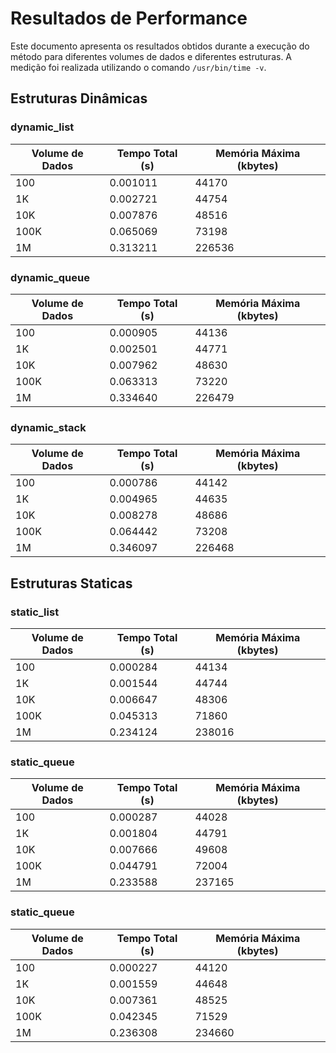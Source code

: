# Resultados de Performance

Este documento apresenta os resultados obtidos durante a execução do método para diferentes volumes de dados e diferentes estruturas. A medição foi realizada utilizando o comando `/usr/bin/time -v`.

## Estruturas Dinâmicas

### **dynamic_list**
| Volume de Dados | Tempo Total (s) | Memória Máxima (kbytes) |
|-----------------|-----------------|------------------------|
| 100             | 0.001011        | 44170                    |
| 1K              | 0.002721         | 44754                    |
| 10K             | 0.007876         | 48516                    |
| 100K            | 0.065069         | 73198                    |
| 1M              | 0.313211         | 226536                   |

### **dynamic_queue**
| Volume de Dados | Tempo Total (s) | Memória Máxima (kbytes) |
|-----------------|-----------------|------------------------|
| 100             | 0.000905         | 44136                    |
| 1K              | 0.002501         | 44771                    |
| 10K             | 0.007962         | 48630                    |
| 100K            | 0.063313         | 73220                    |
| 1M              | 0.334640         | 226479                   |


### **dynamic_stack**
| Volume de Dados | Tempo Total (s) | Memória Máxima (kbytes) |
|-----------------|-----------------|------------------------|
| 100             | 0.000786         | 44142                    |
| 1K              | 0.004965         | 44635                    |
| 10K             | 0.008278         | 48686                    |
| 100K            | 0.064442         | 73208                    |
| 1M              | 0.346097         | 226468                   |

## Estruturas Staticas

### **static_list**
| Volume de Dados | Tempo Total (s) | Memória Máxima (kbytes) |
|-----------------|-----------------|------------------------|
| 100             | 0.000284         | 44134                    |
| 1K              | 0.001544         | 44744                    |
| 10K             | 0.006647         | 48306                    |
| 100K            | 0.045313         | 71860                    |
| 1M              | 0.234124         | 238016                   |

### **static_queue**
| Volume de Dados | Tempo Total (s) | Memória Máxima (kbytes) |
|-----------------|-----------------|------------------------|
| 100             | 0.000287        | 44028                    |
| 1K              | 0.001804        | 44791                    |
| 10K             | 0.007666         | 49608                    |
| 100K            | 0.044791         | 72004                    |
| 1M              | 0.233588         | 237165                   |

### **static_queue**
| Volume de Dados | Tempo Total (s) | Memória Máxima (kbytes) |
|-----------------|-----------------|------------------------|
| 100             | 0.000227         | 44120                    |
| 1K              | 0.001559         | 44648                    |
| 10K             | 0.007361         | 48525                    |
| 100K            | 0.042345         | 71529                    |
| 1M              | 0.236308         | 234660                   |